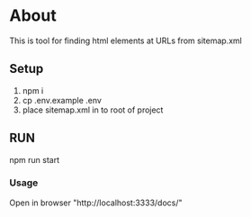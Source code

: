 # About

This is tool for finding html elements at URLs from sitemap.xml

## Setup

1) npm i
3) cp .env.example .env
3) place sitemap.xml in to root of project

## RUN

npm run start


### Usage

Open in browser "http://localhost:3333/docs/"


